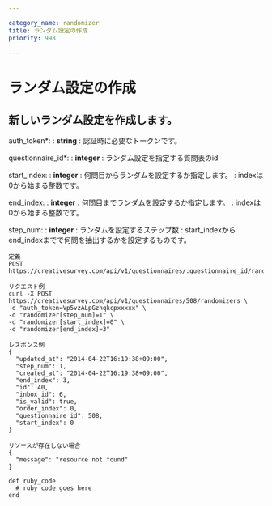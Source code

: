 ```yaml
---

category_name: randomizer
title: ランダム設定の作成
priority: 998

---
```


# ランダム設定の作成

## 新しいランダム設定を作成します。

auth_token*:
: __string__
: 認証時に必要なトークンです。

questionnaire_id*:
: __integer__
: ランダム設定を指定する質問表のid

start_index:
: __integer__
: 何問目からランダムを設定するか指定します。
: indexは0から始まる整数です。

end_index:
: __integer__
: 何問目までランダムを設定するか指定します。
: indexは0から始まる整数です。

step_num:
: __integer__
: ランダムを設定するステップ数
: start_indexからend_indexまでで何問を抽出するかを設定するものです。


~~~
定義
POST https://creativesurvey.com/api/v1/questionnaires/:questionnaire_id/randomizers

リクエスト例
curl -X POST https://creativesurvey.com/api/v1/questionnaires/508/randomizers \
-d "auth_token=Vp5vzALpGzhqkcpxxxxx" \
-d "randomizer[step_num]=1" \
-d "randomizer[start_index]=0" \
-d "randomizer[end_index]=3"

レスポンス例
{
  "updated_at": "2014-04-22T16:19:38+09:00",
  "step_num": 1,
  "created_at": "2014-04-22T16:19:38+09:00",
  "end_index": 3,
  "id": 40,
  "inbox_id": 6,
  "is_valid": true,
  "order_index": 0,
  "questionnaire_id": 508,
  "start_index": 0
}

リソースが存在しない場合
{
  "message": "resource not found"
}
~~~

~~~
def ruby_code
  # ruby code goes here
end
~~~

